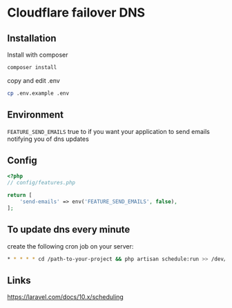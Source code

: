 # Cloudflare failover DNS

## Installation

Install with composer

```bash
composer install
```

copy and edit .env

```bash
cp .env.example .env
```

## Environment

`FEATURE_SEND_EMAILS` true to if you want your application to send emails notifying you of dns updates

## Config

```php
<?php
// config/features.php

return [
    'send-emails' => env('FEATURE_SEND_EMAILS', false),
];
```

## To update dns every minute

create the following cron job on your server:

```bash
* * * * * cd /path-to-your-project && php artisan schedule:run >> /dev/null 2>&1
```

## Links

https://laravel.com/docs/10.x/scheduling